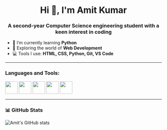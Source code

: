 <h1 align="center">Hi 👋, I'm Amit Kumar</h1>
<h3 align="center">A second-year Computer Science engineering student with a keen interest in coding</h3>

- 🔭 I’m currently learning **Python**  
- 🌱 Exploring the world of **Web Development**  
- 💻 Tools I use: **HTML, CSS, Python, Git, VS Code**

---

<h3 align="left">Languages and Tools:</h3>
<p align="left">
  <img src="https://cdn.jsdelivr.net/gh/devicons/devicon/icons/html5/html5-original.svg" width="40"/>
  <img src="https://cdn.jsdelivr.net/gh/devicons/devicon/icons/css3/css3-original.svg" width="40"/>
  <img src="https://cdn.jsdelivr.net/gh/devicons/devicon/icons/python/python-original.svg" width="40"/>
  <img src="https://cdn.jsdelivr.net/gh/devicons/devicon/icons/git/git-original.svg" width="40"/>
  <img src="https://cdn.jsdelivr.net/gh/devicons/devicon/icons/vscode/vscode-original.svg" width="40"/>
</p>

---

### 📊 GitHub Stats
![Amit's GitHub stats](https://github-readme-stats.vercel.app/api?username=your-github-username&show_icons=true&theme=radical)

<!-- Replace "your-github-username" with your actual GitHub username -->
